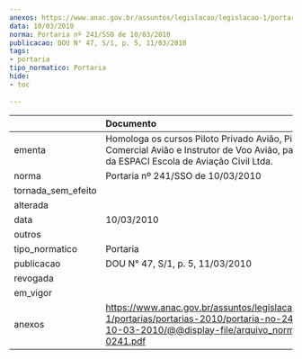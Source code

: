 ```yaml
---
anexos: https://www.anac.gov.br/assuntos/legislacao/legislacao-1/portarias/portarias-2010/portaria-no-241-sso-de-10-03-2010/@@display-file/arquivo_norma/PA2010-0241.pdf
data: 10/03/2010
norma: Portaria nº 241/SSO de 10/03/2010
publicacao: DOU N° 47, S/1, p. 5, 11/03/2010
tags:
- portaria
tipo_normatico: Portaria
hide: 
- toc 
 
---
```


|                    | Documento                                                                                                                                                        |
|:-------------------|:-----------------------------------------------------------------------------------------------------------------------------------------------------------------|
| ementa             | Homologa os cursos Piloto Privado Avião, Piloto Comercial Avião e Instrutor de Voo Avião, partes praticas, da ESPACI Escola de Aviação Civil Ltda.               |
| norma              | Portaria nº 241/SSO de 10/03/2010                                                                                                                                |
| tornada_sem_efeito |                                                                                                                                                                  |
| alterada           |                                                                                                                                                                  |
| data               | 10/03/2010                                                                                                                                                       |
| outros             |                                                                                                                                                                  |
| tipo_normatico     | Portaria                                                                                                                                                         |
| publicacao         | DOU N° 47, S/1, p. 5, 11/03/2010                                                                                                                                 |
| revogada           |                                                                                                                                                                  |
| em_vigor           |                                                                                                                                                                  |
| anexos             | https://www.anac.gov.br/assuntos/legislacao/legislacao-1/portarias/portarias-2010/portaria-no-241-sso-de-10-03-2010/@@display-file/arquivo_norma/PA2010-0241.pdf |